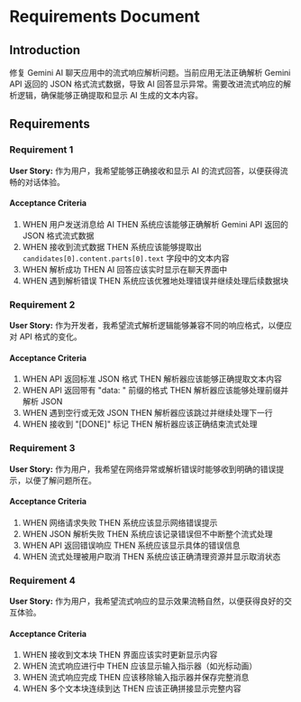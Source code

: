 # Requirements Document

## Introduction

修复 Gemini AI 聊天应用中的流式响应解析问题。当前应用无法正确解析 Gemini API 返回的 JSON 格式流式数据，导致 AI 回答显示异常。需要改进流式响应的解析逻辑，确保能够正确提取和显示 AI 生成的文本内容。

## Requirements

### Requirement 1

**User Story:** 作为用户，我希望能够正确接收和显示 AI 的流式回答，以便获得流畅的对话体验。

#### Acceptance Criteria

1. WHEN 用户发送消息给 AI THEN 系统应该能够正确解析 Gemini API 返回的 JSON 格式流式数据
2. WHEN 接收到流式数据 THEN 系统应该能够提取出 `candidates[0].content.parts[0].text` 字段中的文本内容
3. WHEN 解析成功 THEN AI 回答应该实时显示在聊天界面中
4. WHEN 遇到解析错误 THEN 系统应该优雅地处理错误并继续处理后续数据块

### Requirement 2

**User Story:** 作为开发者，我希望流式解析逻辑能够兼容不同的响应格式，以便应对 API 格式的变化。

#### Acceptance Criteria

1. WHEN API 返回标准 JSON 格式 THEN 解析器应该能够正确提取文本内容
2. WHEN API 返回带有 "data: " 前缀的格式 THEN 解析器应该能够处理前缀并解析 JSON
3. WHEN 遇到空行或无效 JSON THEN 解析器应该跳过并继续处理下一行
4. WHEN 接收到 "[DONE]" 标记 THEN 解析器应该正确结束流式处理

### Requirement 3

**User Story:** 作为用户，我希望在网络异常或解析错误时能够收到明确的错误提示，以便了解问题所在。

#### Acceptance Criteria

1. WHEN 网络请求失败 THEN 系统应该显示网络错误提示
2. WHEN JSON 解析失败 THEN 系统应该记录错误但不中断整个流式处理
3. WHEN API 返回错误响应 THEN 系统应该显示具体的错误信息
4. WHEN 流式处理被用户取消 THEN 系统应该正确清理资源并显示取消状态

### Requirement 4

**User Story:** 作为用户，我希望流式响应的显示效果流畅自然，以便获得良好的交互体验。

#### Acceptance Criteria

1. WHEN 接收到文本块 THEN 界面应该实时更新显示内容
2. WHEN 流式响应进行中 THEN 应该显示输入指示器（如光标动画）
3. WHEN 流式响应完成 THEN 应该移除输入指示器并保存完整消息
4. WHEN 多个文本块连续到达 THEN 应该正确拼接显示完整内容